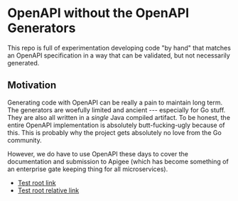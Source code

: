 # OpenAPI without the OpenAPI Generators

This repo is full of experimentation developing code "by hand" that matches an OpenAPI specification in a way that can be validated, but not necessarily generated.

## Motivation

Generating code with OpenAPI can be really a pain to maintain long term. The generators are woefully limited and ancient --- especially for Go stuff. They are also all written in a *single* Java compiled artifact. To be honest, the entire OpenAPI implementation is absolutely butt-fucking-ugly because of this. This is probably why the project gets absolutely no love from the Go community.

However, we do have to use OpenAPI these days to cover the documentation and submission to Apigee (which has become something of an enterprise gate keeping thing for all microservices).

* [Test root link](/)
* [Test root relative link](/)
